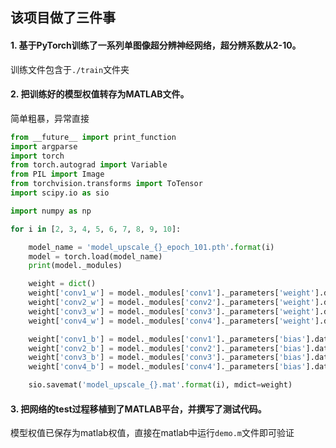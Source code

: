  ## 该项目做了三件事

#### 1. 基于PyTorch训练了一系列单图像超分辨神经网络，超分辨系数从2-10。
训练文件包含于`./train`文件夹

#### 2. 把训练好的模型权值转存为MATLAB文件。
简单粗暴，异常直接
```python
from __future__ import print_function
import argparse
import torch
from torch.autograd import Variable
from PIL import Image
from torchvision.transforms import ToTensor
import scipy.io as sio

import numpy as np

for i in [2, 3, 4, 5, 6, 7, 8, 9, 10]:

    model_name = 'model_upscale_{}_epoch_101.pth'.format(i)
    model = torch.load(model_name)
    print(model._modules)

    weight = dict()
    weight['conv1_w'] = model._modules['conv1']._parameters['weight'].data.cpu().numpy()
    weight['conv2_w'] = model._modules['conv2']._parameters['weight'].data.cpu().numpy()
    weight['conv3_w'] = model._modules['conv3']._parameters['weight'].data.cpu().numpy()
    weight['conv4_w'] = model._modules['conv4']._parameters['weight'].data.cpu().numpy()

    weight['conv1_b'] = model._modules['conv1']._parameters['bias'].data.cpu().numpy()
    weight['conv2_b'] = model._modules['conv2']._parameters['bias'].data.cpu().numpy()
    weight['conv3_b'] = model._modules['conv3']._parameters['bias'].data.cpu().numpy()
    weight['conv4_b'] = model._modules['conv4']._parameters['bias'].data.cpu().numpy()

    sio.savemat('model_upscale_{}.mat'.format(i), mdict=weight)
```

#### 3. 把网络的test过程移植到了MATLAB平台，并撰写了测试代码。
模型权值已保存为matlab权值，直接在matlab中运行`demo.m`文件即可验证
